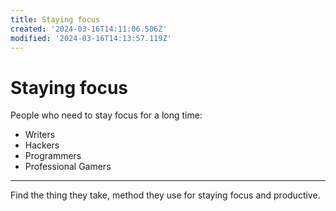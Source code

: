 ```yaml
---
title: Staying focus
created: '2024-03-16T14:11:06.506Z'
modified: '2024-03-16T14:13:57.119Z'
---
```


# Staying focus

People who need to stay focus for a long time:

- Writers
- Hackers
- Programmers
- Professional Gamers

---

Find the thing they take, method they use for staying focus and productive.
